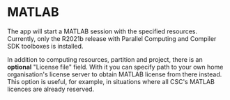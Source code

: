 # MATLAB

The app will start a MATLAB session with the specified resources.
Currently, only the R2021b release with Parallel Computing and Compiler SDK toolboxes is installed.

In addition to computing resources, partition and project, there is an **optional** "License file" field.
With it you can specify path to your own home organisation's license server to obtain MATLAB license
from there instead. This option is useful, for example, in situations where all CSC's MATLAB licences are already reserved.
